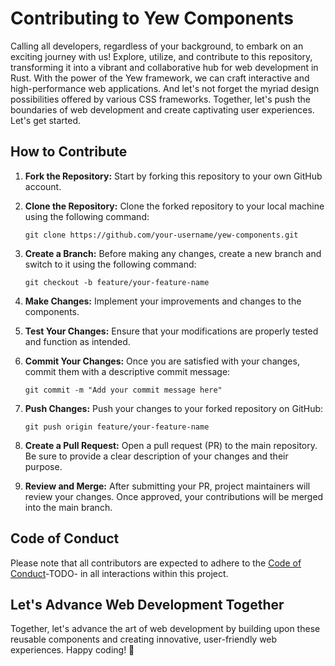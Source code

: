 # Contributing to Yew Components

Calling all developers, regardless of your background, to embark on an exciting journey with us! Explore, utilize, and contribute to this repository, transforming it into a vibrant and collaborative hub for web development in Rust. With the power of the Yew framework, we can craft interactive and high-performance web applications. And let's not forget the myriad design possibilities offered by various CSS frameworks. Together, let's push the boundaries of web development and create captivating user experiences. Let's get started.

## How to Contribute

1. **Fork the Repository:** Start by forking this repository to your own GitHub account.

1. **Clone the Repository:** Clone the forked repository to your local machine using the following command:
   ```
   git clone https://github.com/your-username/yew-components.git
   ```

1. **Create a Branch:** Before making any changes, create a new branch and switch to it using the following command:
   ```
   git checkout -b feature/your-feature-name
   ```

1. **Make Changes:** Implement your improvements and changes to the components.

1. **Test Your Changes:** Ensure that your modifications are properly tested and function as intended.

1. **Commit Your Changes:** Once you are satisfied with your changes, commit them with a descriptive commit message:
   ```
   git commit -m "Add your commit message here"
   ```

1. **Push Changes:** Push your changes to your forked repository on GitHub:
   ```
   git push origin feature/your-feature-name
   ```

1. **Create a Pull Request:** Open a pull request (PR) to the main repository. Be sure to provide a clear description of your changes and their purpose.

1. **Review and Merge:** After submitting your PR, project maintainers will review your changes. Once approved, your contributions will be merged into the main branch.

## Code of Conduct

Please note that all contributors are expected to adhere to the [Code of Conduct](CODE_OF_CONDUCT.md)-TODO- in all interactions within this project.

## Let's Advance Web Development Together

Together, let's advance the art of web development by building upon these reusable components and creating innovative, user-friendly web experiences. Happy coding! 🚀